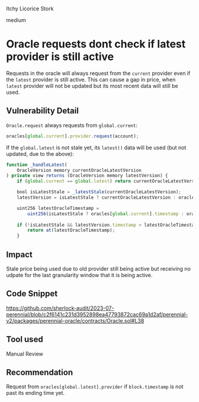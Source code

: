 Itchy Licorice Stork

medium

# Oracle requests dont check if latest provider is still active

Requests in the oracle will always request from the `current` provider even if the `latest` provider is still active. This can cause a gap in price, when `latest` provider will not be updated but its most recent data will still be used.

## Vulnerability Detail

`Oracle.request` always requests from `global.current`:

```js
oracles[global.current].provider.request(account);
```

If the `global.latest` is not stale yet, its `latest()` data will be used (but not updated, due to the above):

```js
function _handleLatest(
    OracleVersion memory currentOracleLatestVersion
) private view returns (OracleVersion memory latestVersion) {
    if (global.current == global.latest) return currentOracleLatestVersion;

    bool isLatestStale = _latestStale(currentOracleLatestVersion);
    latestVersion = isLatestStale ? currentOracleLatestVersion : oracles[global.latest].provider.latest();

    uint256 latestOracleTimestamp =
        uint256(isLatestStale ? oracles[global.current].timestamp : oracles[global.latest].timestamp);
        
    if (!isLatestStale && latestVersion.timestamp > latestOracleTimestamp)
        return at(latestOracleTimestamp);
    }
```

## Impact

Stale price being used due to old provider still being active but receiving no udpate for the last granularity window that it is being active.

## Code Snippet

https://github.com/sherlock-audit/2023-07-perennial/blob/c2f6141c231d3952898ea47793872cac69a1d2af/perennial-v2/packages/perennial-oracle/contracts/Oracle.sol#L38

## Tool used

Manual Review

## Recommendation

Request from `oracles[global.latest].provider` if `block.timestamp` is not past its ending time yet.